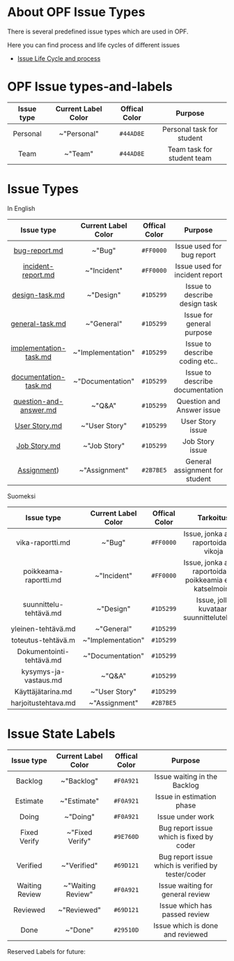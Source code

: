 # About OPF Issue Types

There is several predefined issue types which are used in OPF.



Here you can find process and life cycles of different issues 

*  [Issue Life Cycle and process](issue-life-cycles.md)


# OPF Issue types-and-labels


| Issue type | Current Label Color | Offical Color | Purpose |
|:-:|:-:|:-:|:-:|
| Personal | ~"Personal" | `#44AD8E` | Personal task for student | 
| Team | ~"Team" | `#44AD8E` | Team task for student team |    





# Issue Types

	
In English
		
| Issue type | Current Label Color | Offical Color | Purpose |
|:-:|:-:|:-:|:-:|
| [bug-report.md](issue_templates/bug-report.md) | ~"Bug" | `#FF0000` | Issue used for bug report |
| [incident-report.md](issue_templates/incident-report.md) | ~"Incident" | `#FF0000` | Issue used for incident report |     
| [design-task.md](issue_templates/design-task.md) | ~"Design" |`#1D5299` | Issue to describe design task |
| [general-task.md](issue_templates/general-task.md) |  ~"General"   | `#1D5299` | Issue for general purpose  | 
| [implementation-task.md](issue_templates/implementation-task.md) | ~"Implementation" | `#1D5299` | Issue to describe coding etc.. |
| [documentation-task.md](issue_templates/documentation-task.md) | ~"Documentation" | `#1D5299` | Issue to describe documentation |
| [question-and-answer.md](issue_templates/question-and-answer.md) | ~"Q&A" | `#1D5299` | Question and Answer issue |
| [User Story.md](issue_templates/user-story.md) | ~"User Story" | `#1D5299` | User Story issue |
| [Job Story.md](issue_templates/job-story.md)  | ~"Job Story" | `#1D5299` | Job Story issue |
| [Assignment](issue_templates/assignment.md)) | ~"Assignment" | `#2B7BE5` | General assignment for student |


Suomeksi

| Issue type | Current Label Color | Offical Color | Tarkoitus |
|:-:|:-:|:-:|:-:|
| vika-raportti.md | ~"Bug"  | `#FF0000` | Issue, jonka avulla raportoidaan vikoja |
| poikkeama-raportti.md | ~"Incident" | `#FF0000` | Issue, jonka avulla raportoidaan poikkeamia esim. katselmointi |
| suunnittelu-tehtävä.md | ~"Design" | `#1D5299` | Issue, jolla kuvataan suunnittelutehtävä |
| yleinen-tehtävä.md | ~"General" | `#1D5299` ||
| toteutus-tehtävä.m | ~"Implementation" | `#1D5299` ||
| Dokumentointi-tehtävä.md | ~"Documentation" | `#1D5299` ||
| kysymys-ja-vastaus.md | ~"Q&A" | `#1D5299` ||
| Käyttäjätarina.md | ~"User Story"  | `#1D5299` ||
| harjoitustehtava.md  | ~"Assignment" | `#2B7BE5` ||

# Issue State Labels

| Issue type | Current Label Color | Offical Color | Purpose  |
|:-:|:-:|:-:|:-:|
| Backlog | ~"Backlog" | `#F0A921` | Issue waiting in the Backlog |
| Estimate | ~"Estimate" | `#F0A921` | Issue in estimation phase |
| Doing | ~"Doing" | `#F0A921` | Issue under work |
| Fixed Verify | ~"Fixed Verify" | `#9E760D` | Bug report issue which is fixed by coder |
| Verified | ~"Verified" | `#69D121` | Bug report issue which is verified by tester/coder |
| Waiting Review | ~"Waiting Review" | `#F0A921` | Issue waiting for general review |
| Reviewed | ~"Reviewed" | `#69D121` | Issue which has passed review |
| Done | ~"Done" | `#29510D` | Issue which is done and reviewed |

Reserved Labels for future:

